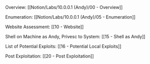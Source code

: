 Overview: [[Notion/Labs/10.0.0.1 (Andy)/00 - Overview]]

Enumeration: [[Notion/Labs/10.0.0.1 (Andy)/05 - Enumeration]]

Website Assessment: [[10 - Website]]

Shell on Machine as Andy, Privesc to System: [[15 - Shell as Andy]]

List of Potential Exploits: [[16 - Potential Local Exploits]]

Post Exploitation: [[20 - Post Exploitation]]